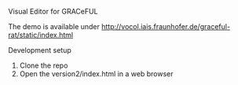 Visual Editor for GRACeFUL

The demo is available under http://vocol.iais.fraunhofer.de/graceful-rat/static/index.html

Development setup
1. Clone the repo
2. Open the version2/index.html in a web browser